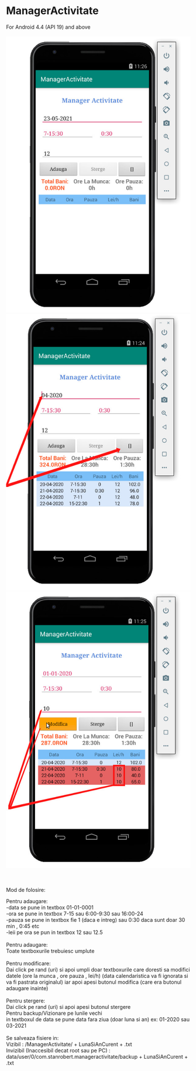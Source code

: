 # ManagerActivitate
For Android 4.4 (API 19) and above
<br>
<br>
![alt text](https://raw.githubusercontent.com/robertstandev/ManagerActivitate/main/README/Images/Default.jpg)
![alt text](https://raw.githubusercontent.com/robertstandev/ManagerActivitate/main/README/Images/PreviousMonths.jpg)
![alt text](https://raw.githubusercontent.com/robertstandev/ManagerActivitate/main/README/Images/MultiModify.jpg)

<br>
<br>
Mod de folosire:

Pentru adaugare:
<br>
-data se pune in textbox                         01-01-0001
<br>
-ora se pune in textbox                          7-15 sau 6:00-9:30 sau 16:00-24
<br>
-pauza se pune in textbox                        fie 1 (daca e intreg) sau 0:30 daca sunt doar 30 min , 0:45 etc
<br>
-leii pe ora se pun in textbox                   12 sau 12.5
<br>
<br>
Pentru adaugare:
<br>
Toate textboxurile trebuiesc umplute
<br>
<br>
Pentru modificare:
<br>
Dai click pe rand (uri) si apoi umpli doar textboxurile care doresti sa modifici datele (ore la munca , ore pauza , lei/h)
(data calendaristica va fi ignorata si va fi pastrata originalul) iar apoi apesi butonul modifica (care era butonul adaugare inainte)
<br>
<br>
Pentru stergere:
<br>
Dai click pe rand (uri) si apoi apesi butonul stergere
<br>
Pentru backup/Vizionare pe lunile vechi
<br>
in textboxul de data se pune data fara ziua (doar luna si an) ex: 01-2020   sau    03-2021
<br>
<br>
Se salveaza fisiere in:
<br>
Vizibil :  /ManagerActivitate/ + LunaSiAnCurent + .txt
<br>
Invizibil (Inaccesibil decat root sau pe PC) : data/user/0/com.stanrobert.manageractivitate/backup + LunaSiAnCurent + .txt
